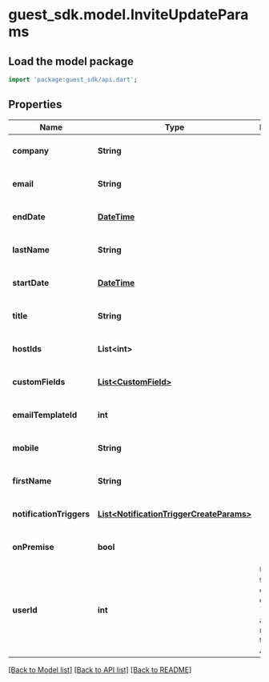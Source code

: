 # guest_sdk.model.InviteUpdateParams

## Load the model package
```dart
import 'package:guest_sdk/api.dart';
```

## Properties
Name | Type | Description | Notes
------------ | ------------- | ------------- | -------------
**company** | **String** |  | [optional] [default to null]
**email** | **String** |  | [optional] [default to null]
**endDate** | [**DateTime**](DateTime.md) |  | [optional] [default to null]
**lastName** | **String** |  | [optional] [default to null]
**startDate** | [**DateTime**](DateTime.md) |  | [optional] [default to null]
**title** | **String** |  | [optional] [default to null]
**hostIds** | **List&lt;int&gt;** |  | [optional] [default to []]
**customFields** | [**List&lt;CustomField&gt;**](CustomField.md) |  | [optional] [default to []]
**emailTemplateId** | **int** |  | [optional] [default to null]
**mobile** | **String** |  | [optional] [default to null]
**firstName** | **String** |  | [optional] [default to null]
**notificationTriggers** | [**List&lt;NotificationTriggerCreateParams&gt;**](NotificationTriggerCreateParams.md) |  | [optional] [default to []]
**onPremise** | **bool** |  | [optional] [default to null]
**userId** | **int** | Used for transfering ownership of an &#x60;Invite&#x60; to another member of the Account | [optional] [default to null]

[[Back to Model list]](../README.md#documentation-for-models) [[Back to API list]](../README.md#documentation-for-api-endpoints) [[Back to README]](../README.md)


